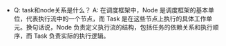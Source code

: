 - Q: task和node关系是什么？
A: 在调度框架中，Node 是调度框架的基本单位，代表执行流中的一个节点，而 Task 是在这些节点上执行的具体工作单元。换句话说，Node 负责定义执行流的结构，包括任务的依赖关系和执行顺序，而 Task 负责实际的执行逻辑。